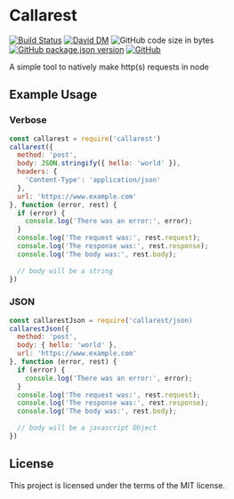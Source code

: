 # Callarest
[![Build Status](https://travis-ci.org/markwylde/callarest.svg?branch=master)](https://travis-ci.org/markwylde/callarest)
[![David DM](https://david-dm.org/markwylde/callarest.svg)](https://david-dm.org/markwylde/callarest)
![GitHub code size in bytes](https://img.shields.io/github/languages/code-size/markwylde/callarest)
[![GitHub package.json version](https://img.shields.io/github/package-json/v/markwylde/callarest)](https://github.com/markwylde/callarest/releases)
[![GitHub](https://img.shields.io/github/license/markwylde/callarest)](https://github.com/markwylde/callarest/blob/master/LICENSE)

A simple tool to natively make http(s) requests in node

## Example Usage
### Verbose
```javascript
const callarest = require('callarest')
callarest({
  method: 'post',
  body: JSON.stringify({ hello: 'world' }),
  headers: {
    'Content-Type': 'application/json'
  },
  url: 'https://www.example.com'
}, function (error, rest) {
  if (error) {
    console.log('There was an error:', error);
  }
  console.log('The request was:', rest.request);
  console.log('The response was:', rest.response);
  console.log('The body was:', rest.body);
  
  // body will be a string
})
```

### JSON
```javascript
const callarestJson = require('callarest/json)
callarestJson({
  method: 'post',
  body: { hello: 'world' },
  url: 'https://www.example.com'
}, function (error, rest) {
  if (error) {
    console.log('There was an error:', error);
  }
  console.log('The request was:', rest.request);
  console.log('The response was:', rest.response);
  console.log('The body was:', rest.body);
  
  // body will be a javascript Object
})
```

## License
This project is licensed under the terms of the MIT license.
